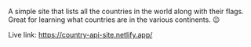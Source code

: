 A simple site that lists all the countries in the world along with their flags. Great for learning what countries are in the various continents. 😉

Live link: https://country-api-site.netlify.app/
